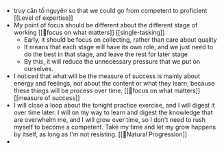 - truy căn tố nguyên so that we could go from competent to proficient [[Level of expertise]]
- My point of focus should be different about the different stage of working [[🌱focus on what matters]] [[single-tasking]]
    - Early, it should be focus on collecting, rather than care about quality
    - It means that each stage will have its own role, and we just need to do the best in that stage, and leave the rest for later stage
    - By this, it will reduce the unnecessary pressure that we put on ourselves. 
- I noticed that what will be the measure of success is mainly about energy and feelings, not about the content or what they learn, because these things will be process over time. [[🌱focus on what matters]] [[measure of success]]
- I will close a loop about the tonight practice exercise, and I will digest it over time later. I will on my way to learn and digest the knowledge that are overwhelm me, and I will grow over time, so I don't need to rush myself to become a competent. Take my time and let my grow happens by itself, as long as I'm not resisting. [[🌱Natural Progression]]
- 
